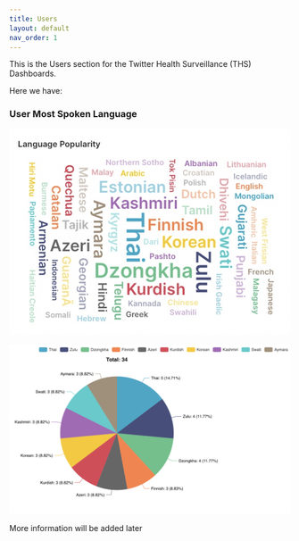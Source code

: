 ```yaml
---
title: Users
layout: default
nav_order: 1
---
```


This is the Users section for the Twitter Health Surveillance (THS) Dashboards.

Here we have:

### User Most Spoken Language

![](assets/most_spoken_languages.png)

![](assets/language_pie.png)

More information will be added later
